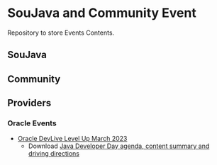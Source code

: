 # SouJava and Community Event

Repository to store Events Contents.

## SouJava

## Community

## Providers

### Oracle Events
  
- [Oracle DevLive Level Up March 2023](https://developer.oracle.com/community/events/devlive-level-up-march-2023.html)
  - Download [Java Developer Day agenda, content summary and driving directions](./Providers/Oracle/03-2023-Oracle-DevLive-LevelUp/Oracle_DevLive_LevelUp_Sessions_03212023.pdf)
